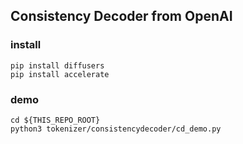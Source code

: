 ## Consistency Decoder from OpenAI

### install
```
pip install diffusers
pip install accelerate
```

### demo
```
cd ${THIS_REPO_ROOT}
python3 tokenizer/consistencydecoder/cd_demo.py
```

